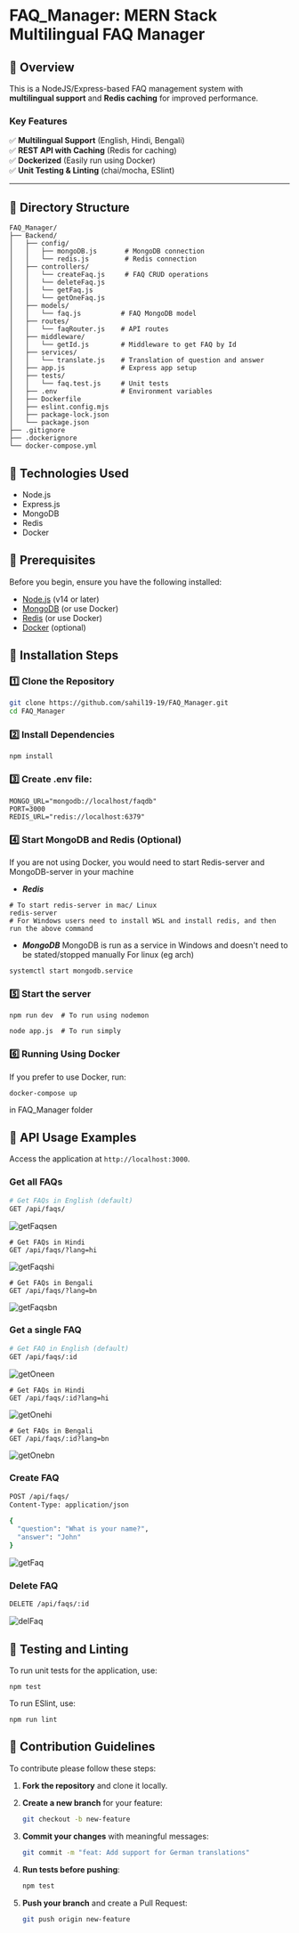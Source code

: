 # FAQ_Manager: MERN Stack Multilingual FAQ Manager

## 🚀 Overview
This is a NodeJS/Express-based FAQ management system with **multilingual support** and **Redis caching** for improved performance.

### **Key Features**
✅ **Multilingual Support** (English, Hindi, Bengali)   
✅ **REST API with Caching** (Redis for caching)  
✅ **Dockerized** (Easily run using Docker)  
✅ **Unit Testing & Linting** (chai/mocha, ESlint)  

---

## 🔎 Directory Structure

```
FAQ_Manager/
├── Backend/
│   ├── config/
│   │   ├── mongoDB.js       # MongoDB connection
│   │   └── redis.js         # Redis connection
│   ├── controllers/
│   │   └── createFaq.js     # FAQ CRUD operations
│   │   └── deleteFaq.js
│   │   └── getFaq.js
│   │   └── getOneFaq.js
│   ├── models/
│   │   └── faq.js          # FAQ MongoDB model
│   ├── routes/
│   │   └── faqRouter.js    # API routes
│   ├── middleware/
│   │   └── getId.js        # Middleware to get FAQ by Id
│   ├── services/
│   │   └── translate.js    # Translation of question and answer
│   ├── app.js              # Express app setup
│   ├── tests/
│   │   └── faq.test.js     # Unit tests
│   ├── .env                # Environment variables
│   ├── Dockerfile
│   ├── eslint.config.mjs
│   ├── package-lock.json
│   └── package.json
├── .gitignore
├── .dockerignore
└── docker-compose.yml
```

## 📌 Technologies Used

- Node.js
- Express.js
- MongoDB
- Redis
- Docker

## 📌 Prerequisites

Before you begin, ensure you have the following installed:

- [Node.js](https://nodejs.org/) (v14 or later)
- [MongoDB](https://www.mongodb.com/) (or use Docker)
- [Redis](https://redis.io/) (or use Docker)
- [Docker](https://www.docker.com/) (optional)


## 📌 **Installation Steps**

### **1️⃣ Clone the Repository**

```bash
git clone https://github.com/sahil19-19/FAQ_Manager.git
cd FAQ_Manager
```

### **2️⃣ Install Dependencies**

```
npm install
```

### **3️⃣ Create .env file:**

```env
MONGO_URL="mongodb://localhost/faqdb"
PORT=3000
REDIS_URL="redis://localhost:6379"
```

### **4️⃣ Start MongoDB and Redis (Optional)**
If you are not using Docker, you would need to start Redis-server and MongoDB-server in your machine
- ***Redis***  
```
# To start redis-server in mac/ Linux
redis-server  
# For Windows users need to install WSL and install redis, and then run the above command
```
- ***MongoDB***
MongoDB is run as a service in Windows and doesn't need to be stated/stopped manually
For linux (eg arch)
```
systemctl start mongodb.service
```

### **5️⃣ Start the server**
```
npm run dev  # To run using nodemon

node app.js  # To run simply
```

### **6️⃣ Running Using Docker**
If you prefer to use Docker, run:

```
docker-compose up 
```
in FAQ_Manager folder

## 📌 **API Usage Examples**

Access the application at `http://localhost:3000`.

### **Get all FAQs**
```bash
# Get FAQs in English (default)
GET /api/faqs/
```
![getFaqsen](https://github.com/user-attachments/assets/817b6f91-c1f1-4839-b643-5db9883d9fa6)


```
# Get FAQs in Hindi
GET /api/faqs/?lang=hi
```
![getFaqshi](https://github.com/user-attachments/assets/e0ce8df5-b89b-4e3d-8652-89890d42660c)

```
# Get FAQs in Bengali
GET /api/faqs/?lang=bn
```
![getFaqsbn](https://github.com/user-attachments/assets/c4d30303-873b-406c-9909-e8aecf835d3b)


### **Get a single FAQ**
```bash
# Get FAQ in English (default)
GET /api/faqs/:id
```
![getOneen](https://github.com/user-attachments/assets/4488ec83-ca94-483c-a8f9-7e99f5a700ce)

```
# Get FAQs in Hindi
GET /api/faqs/:id?lang=hi
```
![getOnehi](https://github.com/user-attachments/assets/93619e5d-ab47-41e2-876b-2e5aaee446cc)

```
# Get FAQs in Bengali
GET /api/faqs/:id?lang=bn
```
![getOnebn](https://github.com/user-attachments/assets/d12e34a9-2d12-4af4-be84-d02744a5c8fb)


### **Create FAQ**
```bash
POST /api/faqs/
Content-Type: application/json

{
  "question": "What is your name?",
  "answer": "John"
}
```

![getFaq](https://github.com/user-attachments/assets/4128dca5-fbec-4cae-bcb6-af64a0dfbec2)


### **Delete FAQ**
```bash
DELETE /api/faqs/:id
```
![delFaq](https://github.com/user-attachments/assets/6fc50a2b-83a7-4e6b-80b5-322961bbacf5)


## 📌 **Testing and Linting**

To run unit tests for the application, use:

```
npm test
```

To run ESlint, use:
```
npm run lint
```


## 📌 **Contribution Guidelines**
To contribute please follow these steps:

1. **Fork the repository** and clone it locally.
2. **Create a new branch** for your feature:

   ```bash
   git checkout -b new-feature
   ```
   
4. **Commit your changes** with meaningful messages:

   ```bash
   git commit -m "feat: Add support for German translations"
   ```
   
5. **Run tests before pushing**:

   ```bash
   npm test
   ```
   
6. **Push your branch** and create a Pull Request:

   ```bash
   git push origin new-feature
   ```


